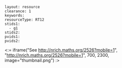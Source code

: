 ````
layout: resource
clearance: 1
keywords:
resourceType: RT12
stids1: 
  - g1
stids2:
pvids1:
pvids2:

````

<:= iframe("See http://nrich.maths.org/2526?mobile=1", "http://nrich.maths.org/2526?mobile=1", 700, 2300, image="thumbnail.png") :>


